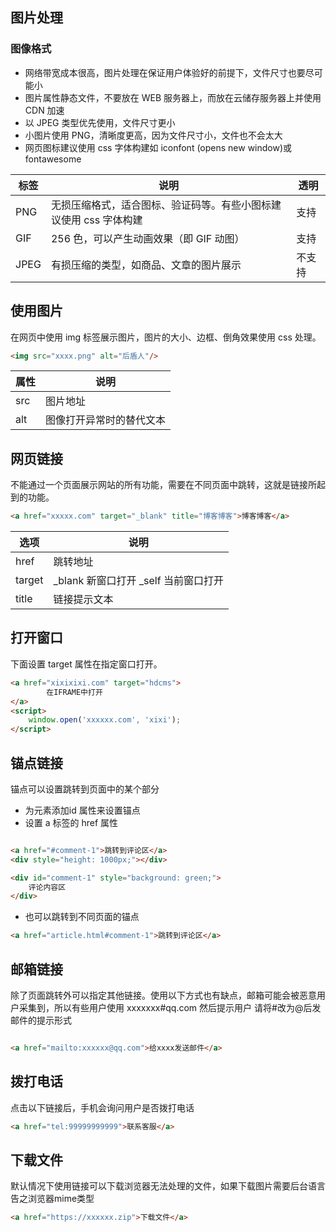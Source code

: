 ## 图片处理

 ### 图像格式

 * 网络带宽成本很高，图片处理在保证用户体验好的前提下，文件尺寸也要尽可能小
 * 图片属性静态文件，不要放在 WEB 服务器上，而放在云储存服务器上并使用 CDN 加速
 * 以 JPEG 类型优先使用，文件尺寸更小
 * 小图片使用 PNG，清晰度更高，因为文件尺寸小，文件也不会太大
 * 网页图标建议使用 css 字体构建如 iconfont (opens new window)或 fontawesome

 |  标签   | 说明  | 透明  |
|  ----  | ----  | ---- |
| PNG  | 无损压缩格式，适合图标、验证码等。有些小图标建议使用 css 字体构建  |  支持  |
| GIF  | 256 色，可以产生动画效果（即 GIF 动图）| 支持 |
| JPEG  | 有损压缩的类型，如商品、文章的图片展示 | 不支持  |

## 使用图片

在网页中使用 img 标签展示图片，图片的大小、边框、倒角效果使用 css 处理。

```html
<img src="xxxx.png" alt="后盾人"/>

```
|  属性   | 说明  |
|  ----  | ----  | 
| src  | 图片地址 |
| alt  | 图像打开异常时的替代文本| 

## 网页链接

不能通过一个页面展示网站的所有功能，需要在不同页面中跳转，这就是链接所起到的功能。

```html
<a href="xxxxx.com" target="_blank" title="博客博客">博客博客</a>
```

|  选项   | 说明  |
|  ----  | ----  | 
| href  | 跳转地址 |
| target  | _blank 新窗口打开 _self 当前窗口打开|
| title  | 链接提示文本 |

## 打开窗口

下面设置 target 属性在指定窗口打开。

```html
<a href="xixixixi.com" target="hdcms">
        在IFRAME中打开
</a>
<script>
	window.open('xxxxxx.com', 'xixi');
</script>

```

## 锚点链接

锚点可以设置跳转到页面中的某个部分

* 为元素添加id 属性来设置锚点
* 设置 a 标签的 href 属性
```html

<a href="#comment-1">跳转到评论区</a>
<div style="height: 1000px;"></div>

<div id="comment-1" style="background: green;">
	评论内容区
</div>
```
* 也可以跳转到不同页面的锚点

```html
<a href="article.html#comment-1">跳转到评论区</a>
```

## 邮箱链接


除了页面跳转外可以指定其他链接。使用以下方式也有缺点，邮箱可能会被恶意用户采集到，所以有些用户使用 xxxxxxx#qq.com 然后提示用户 请将#改为@后发邮件的提示形式

```html

<a href="mailto:xxxxxx@qq.com">给xxxx发送邮件</a>
```

## 拨打电话

点击以下链接后，手机会询问用户是否拨打电话

```html
<a href="tel:99999999999">联系客服</a>
```

## 下载文件


默认情况下使用链接可以下载浏览器无法处理的文件，如果下载图片需要后台语言告之浏览器mime类型

```html
<a href="https://xxxxxx.zip">下载文件</a>

```

